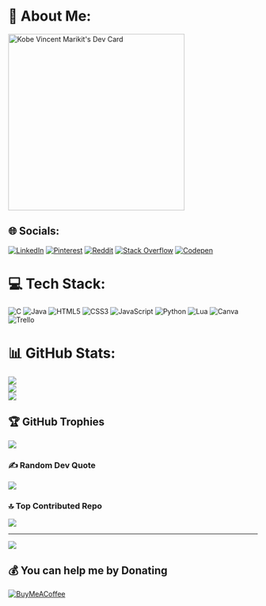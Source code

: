 # 💫 About Me:
<a href="https://app.daily.dev/kyube_e"><img src="https://api.daily.dev/devcards/v2/EOMu3mt9qFfOJJ3Jz2ZdF.png?r=vjy&type=default" width="356" alt="Kobe Vincent Marikit's Dev Card"/></a>


## 🌐 Socials:
[![LinkedIn](https://img.shields.io/badge/LinkedIn-%230077B5.svg?logo=linkedin&logoColor=white)](https://linkedin.com/in/kobe-vincent-marikit-b08b5a284) [![Pinterest](https://img.shields.io/badge/Pinterest-%23E60023.svg?logo=Pinterest&logoColor=white)](https://pinterest.com/kobemarikit70) [![Reddit](https://img.shields.io/badge/Reddit-%23FF4500.svg?logo=Reddit&logoColor=white)](https://reddit.com/user/KobeVLM) [![Stack Overflow](https://img.shields.io/badge/-Stackoverflow-FE7A16?logo=stack-overflow&logoColor=white)](https://stackoverflow.com/users/26979667) [![Codepen](https://img.shields.io/badge/Codepen-000000?style=for-the-badge&logo=codepen&logoColor=white)](https://codepen.io/KobeVLM) 

# 💻 Tech Stack:
![C](https://img.shields.io/badge/c-%2300599C.svg?style=for-the-badge&logo=c&logoColor=white) ![Java](https://img.shields.io/badge/java-%23ED8B00.svg?style=for-the-badge&logo=openjdk&logoColor=white) ![HTML5](https://img.shields.io/badge/html5-%23E34F26.svg?style=for-the-badge&logo=html5&logoColor=white) ![CSS3](https://img.shields.io/badge/css3-%231572B6.svg?style=for-the-badge&logo=css3&logoColor=white) ![JavaScript](https://img.shields.io/badge/javascript-%23323330.svg?style=for-the-badge&logo=javascript&logoColor=%23F7DF1E) ![Python](https://img.shields.io/badge/python-3670A0?style=for-the-badge&logo=python&logoColor=ffdd54) ![Lua](https://img.shields.io/badge/lua-%232C2D72.svg?style=for-the-badge&logo=lua&logoColor=white) ![Canva](https://img.shields.io/badge/Canva-%2300C4CC.svg?style=for-the-badge&logo=Canva&logoColor=white) ![Trello](https://img.shields.io/badge/Trello-%23026AA7.svg?style=for-the-badge&logo=Trello&logoColor=white)
# 📊 GitHub Stats:
![](https://github-readme-stats.vercel.app/api?username=KobeVLM&theme=default_repocard&hide_border=false&include_all_commits=true&count_private=true)<br/>
![](https://github-readme-streak-stats.herokuapp.com/?user=KobeVLM&theme=default_repocard&hide_border=false)<br/>
![](https://github-readme-stats.vercel.app/api/top-langs/?username=KobeVLM&theme=default_repocard&hide_border=false&include_all_commits=true&count_private=true&layout=compact)

## 🏆 GitHub Trophies
![](https://github-profile-trophy.vercel.app/?username=KobeVLM&theme=radical&no-frame=true&no-bg=true&margin-w=4)

### ✍️ Random Dev Quote
![](https://quotes-github-readme.vercel.app/api?type=horizontal&theme=gruvbox)

### 🔝 Top Contributed Repo
![](https://github-contributor-stats.vercel.app/api?username=KobeVLM&limit=5&theme=default_repocard&combine_all_yearly_contributions=true)

---
[![](https://visitcount.itsvg.in/api?id=KobeVLM&icon=5&color=12)](https://visitcount.itsvg.in)

  ## 💰 You can help me by Donating
  [![BuyMeACoffee](https://img.shields.io/badge/Buy%20Me%20a%20Coffee-ffdd00?style=for-the-badge&logo=buy-me-a-coffee&logoColor=black)](https://buymeacoffee.com/kobevlm) 

  
<!-- Proudly created with GPRM ( https://gprm.itsvg.in ) -->
